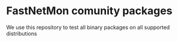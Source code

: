 # FastNetMon comunity packages
We use this repository to test all binary packages on all supported distributions 
